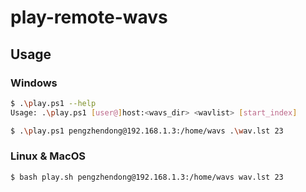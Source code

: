 # play-remote-wavs

## Usage

### Windows

``` bash
$ .\play.ps1 --help
Usage: .\play.ps1 [user@]host:<wavs_dir> <wavlist> [start_index]

$ .\play.ps1 pengzhendong@192.168.1.3:/home/wavs .\wav.lst 23
```

### Linux & MacOS

``` bash
$ bash play.sh pengzhendong@192.168.1.3:/home/wavs wav.lst 23
```
